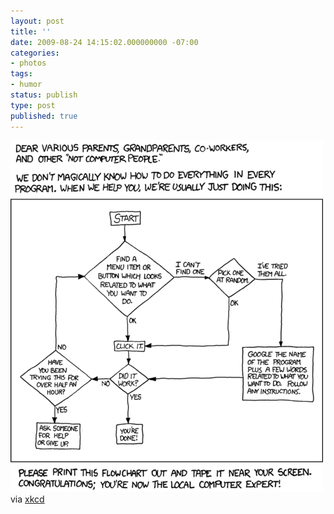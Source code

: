 ```yaml
---
layout: post
title: ''
date: 2009-08-24 14:15:02.000000000 -07:00
categories:
- photos
tags:
- humor
status: publish
type: post
published: true
---
```

<div class="figure">
<img src="/assets/tumblr_kovwx6YKLg1qz9vvbo1_500.png" alt="" />
		        </div>
		via <a href="http://xkcd.com/627/">xkcd</a>
